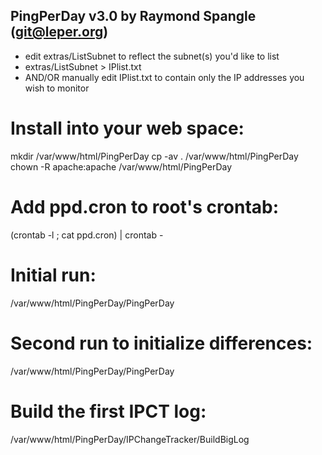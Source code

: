 PingPerDay v3.0 by Raymond Spangle (git@leper.org)
--------------------------------------------------

- edit extras/ListSubnet to reflect the subnet(s) you'd like to list
- extras/ListSubnet > IPlist.txt
- AND/OR manually edit IPlist.txt to contain only the IP addresses you wish to monitor

# Install into your web space:
mkdir /var/www/html/PingPerDay
cp -av . /var/www/html/PingPerDay
chown -R apache:apache /var/www/html/PingPerDay

# Add ppd.cron to root's crontab:  
(crontab -l ; cat ppd.cron) | crontab -

# Initial run:
/var/www/html/PingPerDay/PingPerDay
# Second run to initialize differences:
/var/www/html/PingPerDay/PingPerDay

# Build the first IPCT log:
/var/www/html/PingPerDay/IPChangeTracker/BuildBigLog



